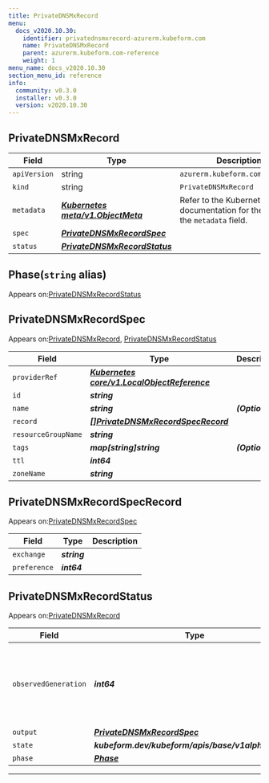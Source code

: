 ```yaml
---
title: PrivateDNSMxRecord
menu:
  docs_v2020.10.30:
    identifier: privatednsmxrecord-azurerm.kubeform.com
    name: PrivateDNSMxRecord
    parent: azurerm.kubeform.com-reference
    weight: 1
menu_name: docs_v2020.10.30
section_menu_id: reference
info:
  community: v0.3.0
  installer: v0.3.0
  version: v2020.10.30
---
```


## PrivateDNSMxRecord
| Field | Type | Description |
| ------ | ----- | ----------- |
| `apiVersion` | string | `azurerm.kubeform.com/v1alpha1` |
|    `kind` | string | `PrivateDNSMxRecord` |
| `metadata` | ***[Kubernetes meta/v1.ObjectMeta](https://v1-18.docs.kubernetes.io/docs/reference/generated/kubernetes-api/v1.18/#objectmeta-v1-meta)***|Refer to the Kubernetes API documentation for the fields of the `metadata` field.|
| `spec` | ***[PrivateDNSMxRecordSpec](#privatednsmxrecordspec)***||
| `status` | ***[PrivateDNSMxRecordStatus](#privatednsmxrecordstatus)***||
## Phase(`string` alias)

Appears on:[PrivateDNSMxRecordStatus](#privatednsmxrecordstatus)

## PrivateDNSMxRecordSpec

Appears on:[PrivateDNSMxRecord](#privatednsmxrecord), [PrivateDNSMxRecordStatus](#privatednsmxrecordstatus)

| Field | Type | Description |
| ------ | ----- | ----------- |
| `providerRef` | ***[Kubernetes core/v1.LocalObjectReference](https://v1-18.docs.kubernetes.io/docs/reference/generated/kubernetes-api/v1.18/#localobjectreference-v1-core)***||
| `id` | ***string***||
| `name` | ***string***| ***(Optional)*** |
| `record` | ***[[]PrivateDNSMxRecordSpecRecord](#privatednsmxrecordspecrecord)***||
| `resourceGroupName` | ***string***||
| `tags` | ***map[string]string***| ***(Optional)*** |
| `ttl` | ***int64***||
| `zoneName` | ***string***||
## PrivateDNSMxRecordSpecRecord

Appears on:[PrivateDNSMxRecordSpec](#privatednsmxrecordspec)

| Field | Type | Description |
| ------ | ----- | ----------- |
| `exchange` | ***string***||
| `preference` | ***int64***||
## PrivateDNSMxRecordStatus

Appears on:[PrivateDNSMxRecord](#privatednsmxrecord)

| Field | Type | Description |
| ------ | ----- | ----------- |
| `observedGeneration` | ***int64***| ***(Optional)*** Resource generation, which is updated on mutation by the API Server.|
| `output` | ***[PrivateDNSMxRecordSpec](#privatednsmxrecordspec)***| ***(Optional)*** |
| `state` | ***kubeform.dev/kubeform/apis/base/v1alpha1.State***| ***(Optional)*** |
| `phase` | ***[Phase](#phase)***| ***(Optional)*** |
---
